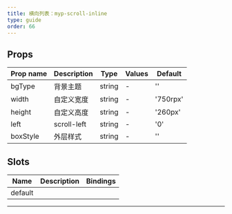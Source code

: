 ```yaml
---
title: 横向列表：myp-scroll-inline
type: guide
order: 66
---
```


## Props

| Prop name | Description | Type   | Values | Default  |
| --------- | ----------- | ------ | ------ | -------- |
| bgType    | 背景主题    | string | -      | ''       |
| width     | 自定义宽度  | string | -      | '750rpx' |
| height    | 自定义高度  | string | -      | '260px'  |
| left      | scroll-left | string | -      | '0'      |
| boxStyle  | 外层样式    | string | -      | ''       |

## Slots

| Name    | Description | Bindings |
| ------- | ----------- | -------- |
| default |             |          |

---
